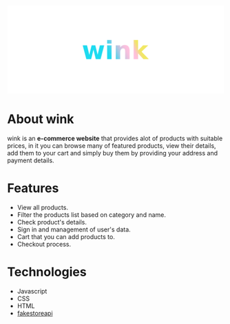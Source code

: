 ![wink](https://github.com/mohammedaydi/wink/blob/main/assets/wink.png)

# About wink
wink is an **e-commerce website** that provides alot of products with suitable prices, in it you can browse many of featured products, view their details, add them to your cart and simply buy them by providing your address and payment details.


# Features
- View all products.
- Filter the products list based on category and name.
- Check product's details.
- Sign in and management of user's data.
- Cart that you can add products to.
- Checkout process.

# Technologies
- Javascript
- CSS
- HTML
- [fakestoreapi](https://fakestoreapi.com/docs)  
